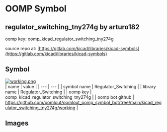 # OOMP Symbol  
## regulator_switching_tny274g  by arturo182  
  
oomp key: oomp_kicad_regulator_switching_tny274g  
  
source repo at: [https://gitlab.com/kicad/libraries/kicad-symbols](https://gitlab.com/kicad/libraries/kicad-symbols)  
## Symbol  
  
[![working.png](working_600.png)](working.png)  
| name | value | 
| --- | --- | 
| symbol name | Regulator_Switching | 
| library name | Regulator_Switching | 
| oomp key | oomp_kicad_regulator_switching_tny274g | 
| oomp bot github | https://github.com/oomlout/oomlout_oomp_symbol_bot/tree/main/kicad_regulator_switching_tny274g/working | 
## Images  
